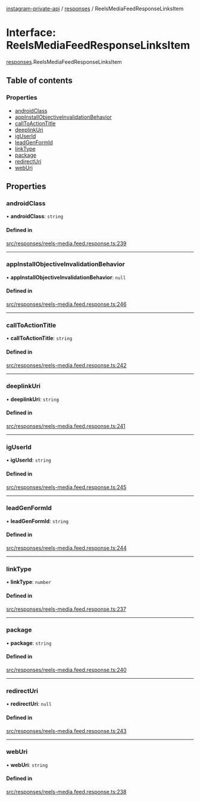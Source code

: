 [instagram-private-api](../../README.md) / [responses](../../modules/responses.md) / ReelsMediaFeedResponseLinksItem

# Interface: ReelsMediaFeedResponseLinksItem

[responses](../../modules/responses.md).ReelsMediaFeedResponseLinksItem

## Table of contents

### Properties

- [androidClass](ReelsMediaFeedResponseLinksItem.md#androidclass)
- [appInstallObjectiveInvalidationBehavior](ReelsMediaFeedResponseLinksItem.md#appinstallobjectiveinvalidationbehavior)
- [callToActionTitle](ReelsMediaFeedResponseLinksItem.md#calltoactiontitle)
- [deeplinkUri](ReelsMediaFeedResponseLinksItem.md#deeplinkuri)
- [igUserId](ReelsMediaFeedResponseLinksItem.md#iguserid)
- [leadGenFormId](ReelsMediaFeedResponseLinksItem.md#leadgenformid)
- [linkType](ReelsMediaFeedResponseLinksItem.md#linktype)
- [package](ReelsMediaFeedResponseLinksItem.md#package)
- [redirectUri](ReelsMediaFeedResponseLinksItem.md#redirecturi)
- [webUri](ReelsMediaFeedResponseLinksItem.md#weburi)

## Properties

### androidClass

• **androidClass**: `string`

#### Defined in

[src/responses/reels-media.feed.response.ts:239](https://github.com/Nerixyz/instagram-private-api/blob/b3351b9/src/responses/reels-media.feed.response.ts#L239)

___

### appInstallObjectiveInvalidationBehavior

• **appInstallObjectiveInvalidationBehavior**: ``null``

#### Defined in

[src/responses/reels-media.feed.response.ts:246](https://github.com/Nerixyz/instagram-private-api/blob/b3351b9/src/responses/reels-media.feed.response.ts#L246)

___

### callToActionTitle

• **callToActionTitle**: `string`

#### Defined in

[src/responses/reels-media.feed.response.ts:242](https://github.com/Nerixyz/instagram-private-api/blob/b3351b9/src/responses/reels-media.feed.response.ts#L242)

___

### deeplinkUri

• **deeplinkUri**: `string`

#### Defined in

[src/responses/reels-media.feed.response.ts:241](https://github.com/Nerixyz/instagram-private-api/blob/b3351b9/src/responses/reels-media.feed.response.ts#L241)

___

### igUserId

• **igUserId**: `string`

#### Defined in

[src/responses/reels-media.feed.response.ts:245](https://github.com/Nerixyz/instagram-private-api/blob/b3351b9/src/responses/reels-media.feed.response.ts#L245)

___

### leadGenFormId

• **leadGenFormId**: `string`

#### Defined in

[src/responses/reels-media.feed.response.ts:244](https://github.com/Nerixyz/instagram-private-api/blob/b3351b9/src/responses/reels-media.feed.response.ts#L244)

___

### linkType

• **linkType**: `number`

#### Defined in

[src/responses/reels-media.feed.response.ts:237](https://github.com/Nerixyz/instagram-private-api/blob/b3351b9/src/responses/reels-media.feed.response.ts#L237)

___

### package

• **package**: `string`

#### Defined in

[src/responses/reels-media.feed.response.ts:240](https://github.com/Nerixyz/instagram-private-api/blob/b3351b9/src/responses/reels-media.feed.response.ts#L240)

___

### redirectUri

• **redirectUri**: ``null``

#### Defined in

[src/responses/reels-media.feed.response.ts:243](https://github.com/Nerixyz/instagram-private-api/blob/b3351b9/src/responses/reels-media.feed.response.ts#L243)

___

### webUri

• **webUri**: `string`

#### Defined in

[src/responses/reels-media.feed.response.ts:238](https://github.com/Nerixyz/instagram-private-api/blob/b3351b9/src/responses/reels-media.feed.response.ts#L238)
